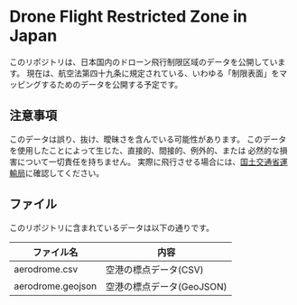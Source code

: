 # Drone Flight Restricted Zone in Japan

このリポジトリは、日本国内のドローン飛行制限区域のデータを公開しています。
現在は、航空法第四十九条に規定されている、いわゆる「制限表面」をマッピングするためのデータを公開する予定です。

## 注意事項
このデータは誤り、抜け、曖昧さを含んでいる可能性があります。
このデータを使用したことによって生じた、直接的、間接的、例外的、または
必然的な損害について一切責任を持ちません。
実際に飛行させる場合には、[国土交通省運輸局](http://www.mlit.go.jp/koku/koku_tk10_000003.html)に確認してください。

## ファイル
このリポジトリに含まれているデータは以下の通りです。

|ファイル名|内容|
|----------|----|
|aerodrome.csv|空港の標点データ(CSV)|
|aerodrome.geojson|空港の標点データ(GeoJSON)|


